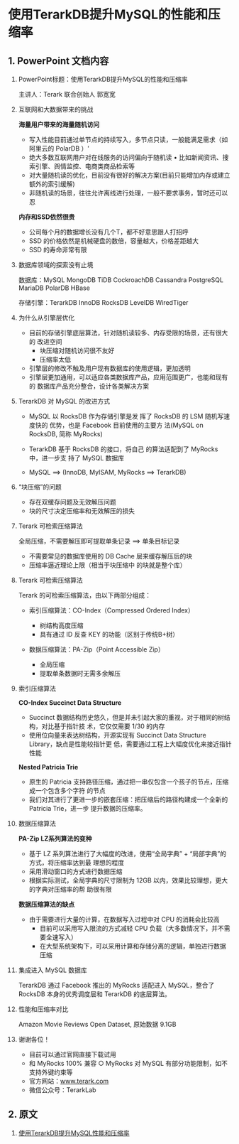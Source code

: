 # 使用TerarkDB提升MySQL的性能和压缩率

## 1. PowerPoint 文档内容

   1. PowerPoint标题：使用TerarkDB提升MySQL的性能和压缩率

      主讲人：Terark 联合创始人 郭宽宽

   2. 互联网和大数据带来的挑战

      **海量用户带来的海量随机访问**

      * 写入性能目前通过单节点的持续写入，多节点只读，一般能满足需求（如阿里云的 PolarDB ）'
      * 绝大多数互联网用户对在线服务的访问偏向于随机读 • 比如新闻资讯、搜索引擎、舆情监控、电商类商品检索等
      * 对大量随机读的优化，目前没有很好的解决方案(目前只能增加内存或建立额外的索引缓解)
      * 非随机读的场景，往往允许离线进行处理，一般不要求事务，暂时还可以忍

      **内存和SSD依然很贵**

      * 公司每个月的数据增长没有几个T，都不好意思跟人打招呼
      * SSD 的价格依然是机械硬盘的数倍，容量越大，价格差距越大
      * SSD 的寿命非常有限

   3. 数据库领域的探索没有止境

        数据库：MySQL MongoDB TiDB CockroachDB Cassandra PostgreSQL MariaDB PolarDB HBase

        存储引擎：TerarkDB InnoDB RocksDB LevelDB WiredTiger

   4. 为什么从引擎层优化

       * 目前的存储引擎底层算法，针对随机读较多、内存受限的场景，还有很大的 改进空间
           * 块压缩对随机访问很不友好
           * 压缩率太低
       * 引擎层的修改不触及用户现有数据库的使用逻辑，更加透明
       * 引擎层更加通用，可以适应各类数据库产品，应用范围更广，也能和现有的 数据库产品充分整合，设计各类解决方案

   5. TerarkDB 对 MySQL 的改进方式

       * MySQL 以 RocksDB 作为存储引擎是发 挥了 RocksDB 的 LSM 随机写速度快的 优势，也是 Facebook 目前使用的主要方 法(MySQL on RocksDB, 简称 MyRocks)
       * TerarkDB 基于 RocksDB 的接口，将自己 的算法适配到了 MyRocks 中，进一步支 持了 MySQL 数据库

       * MySQL ==> (InnoDB, MyISAM, MyRocks ==> TerarkDB)
  
   6. “块压缩”的问题

       * 存在双缓存问题及无效解压问题
       * 块的尺寸决定压缩率和无效解压的损失

   7. Terark 可检索压缩算法

        全局压缩，不需要解压即可提取单条记录 ==> 单条目标记录

        * 不需要常见的数据库使用的 DB Cache 层来缓存解压后的块
        * 压缩率逼近理论上限（相当于块压缩中 的块就是整个库）

   8. Terark 可检索压缩算法

        Terark 的可检索压缩算法，由以下两部分组成：

        * 索引压缩算法：CO-Index（Compressed Ordered Index）
            * 树结构高度压缩
            * 具有通过 ID 反查 KEY 的功能（区别于传统B+树）

        * 数据压缩算法：PA-Zip（Point Accessible Zip）
            * 全局压缩
            * 提取单条数据时无需多余解压

   9. 索引压缩算法

        **CO-Index Succinct Data Structure**

        * Succinct 数据结构历史悠久，但是并未引起大家的重视，对于相同的树结构，对比基于指针技 术，它仅仅需要 1/30 的内存
        * 使用位向量来表达树结构，开源实现有 Succinct Data Structure Library，缺点是性能较指针更 低，需要通过工程上大幅度优化来接近指针性能

        **Nested Patricia Trie**

        * 原生的 Patricia 支持路径压缩，通过把一串仅包含一个孩子的节点，压缩成一个包含多个字符 的节点
        * 我们对其进行了更进一步的嵌套压缩：把压缩后的路径构建成一个全新的 Patricia Trie，进一步 提升数据的压缩率。

   10. 数据压缩算法

        **PA-Zip LZ系列算法的变种**

        * 基于 LZ 系列算法进行了大幅度的改进，使用“全局字典” + “局部字典”的方式，将压缩率达到最 理想的程度
        * 采用滑动窗口的方式进行数据压缩
        * 根据实际测试，全局字典的尺寸限制为 12GB 以内，效果比较理想，更大的字典对压缩率的帮 助很有限

        **数据压缩算法的缺点**

        * 由于需要进行大量的计算，在数据写入过程中对 CPU 的消耗会比较高
            * 目前可以采用写入限流的方式减轻 CPU 负载（大多数情况下，并不需要全速写入）
            * 在大型系统架构下，可以采用计算和存储分离的逻辑，单独进行数据压缩

   11. 集成进入 MySQL 数据库

        TerarkDB 通过 Facebook 推出的 MyRocks 适配进入 MySQL，整合了 RocksDB 本身的优秀调度层和 TerarkDB 的底层算法。

   12. 性能和压缩率对比

        Amazon Movie Reviews Open Dataset, 原始数据 9.1GB

   13. 谢谢各位！

        * 目前可以通过官网直接下载试用
        * 和 MyRocks 100% 兼容 ○ MyRocks 对 MySQL 有部分功能限制，如不支持外键约束等
        * 官方网站：www.terark.com
        * 微信公众号：TerarkLab

## 2. 原文

1. [使用TerarkDB提升MySQL性能和压缩率](https://myslide.cn/slides/5559)
